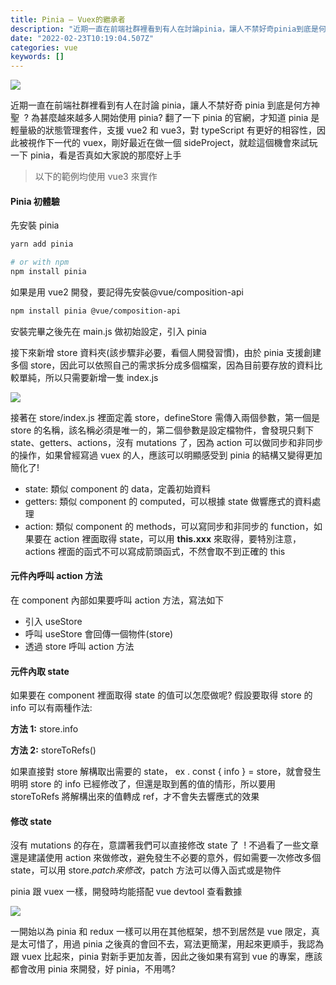 ```yaml
---
title: Pinia — Vuex的繼承者
description: "近期一直在前端社群裡看到有人在討論pinia，讓人不禁好奇pinia到底是何方神聖\_? 為甚麼越來越多人開始使用pinia…"
date: "2022-02-23T10:19:04.507Z"
categories: vue
keywords: []
---
```


![](/Users/joectchang_mac/Downloads/medium-export-a/post2022/md_1697073583233/img/1__cu9yQDeDe2eRhDYWBgTRJA.png)

近期一直在前端社群裡看到有人在討論 pinia，讓人不禁好奇 pinia 到底是何方神聖  ? 為甚麼越來越多人開始使用 pinia? 翻了一下 pinia 的官網，才知道 pinia 是輕量級的狀態管理套件，支援 vue2 和 vue3，對 typeScript 有更好的相容性，因此被視作下一代的 vuex，剛好最近在做一個 sideProject，就趁這個機會來試玩一下 pinia，看是否真如大家說的那麼好上手

> 以下的範例均使用 vue3 來實作

#### Pinia 初體驗

先安裝 pinia

```bash
yarn add pinia

# or with npm
npm install pinia
```

如果是用 vue2 開發，要記得先安裝@vue/composition-api

```bash
npm install pinia @vue/composition-api
```

安裝完畢之後先在 main.js 做初始設定，引入 pinia

接下來新增 store 資料夾(該步驟非必要，看個人開發習慣)，由於 pinia 支援創建多個 store，因此可以依照自己的需求拆分成多個檔案，因為目前要存放的資料比較單純，所以只需要新增一隻 index.js

![](/Users/joectchang_mac/Downloads/medium-export-a/post2022/md_1697073583233/img/1__atdc37ci5Jb4ANRVYg2dTw.png)

接著在 store/index.js 裡面定義 store，defineStore 需傳入兩個參數，第一個是 store 的名稱，該名稱必須是唯一的，第二個參數是設定檔物件，會發現只剩下 state、getters、actions，沒有 mutations 了，因為 action 可以做同步和非同步的操作，如果曾經寫過 vuex 的人，應該可以明顯感受到 pinia 的結構又變得更加簡化了!

- state: 類似 component 的 data，定義初始資料
- getters: 類似 component 的 computed，可以根據 state 做響應式的資料處理
- action: 類似 component 的 methods，可以寫同步和非同步的 function，如果要在 action 裡面取得 state，可以用 **this.xxx** 來取得，要特別注意，actions 裡面的函式不可以寫成箭頭函式，不然會取不到正確的 this

#### 元件內呼叫 action 方法

在 component 內部如果要呼叫 action 方法，寫法如下

- 引入 useStore
- 呼叫 useStore 會回傳一個物件(store)
- 透過 store 呼叫 action 方法

#### 元件內取 state

如果要在 component 裡面取得 state 的值可以怎麼做呢? 假設要取得 store 的 info 可以有兩種作法:

**方法 1:** store.info

**方法 2:** storeToRefs()

如果直接對 store 解構取出需要的 state， ex . const { info } = store，就會發生明明 store 的 info 已經修改了，但還是取到舊的值的情形，所以要用 storeToRefs 將解構出來的值轉成 ref，才不會失去響應式的效果

#### 修改 state

沒有 mutations 的存在，意謂著我們可以直接修改 state 了  ! 不過看了一些文章還是建議使用 action 來做修改，避免發生不必要的意外，假如需要一次修改多個 state，可以用 store.$patch來修改，$patch 方法可以傳入函式或是物件

pinia 跟 vuex 一樣，開發時均能搭配 vue devtool 查看數據

![](/Users/joectchang_mac/Downloads/medium-export-a/post2022/md_1697073583233/img/1__RHEWFxvAZ3R3g2qHGQzxzw.png)

一開始以為 pinia 和 redux 一樣可以用在其他框架，想不到居然是 vue 限定，真是太可惜了，用過 pinia 之後真的會回不去，寫法更簡潔，用起來更順手，我認為跟 vuex 比起來，pinia 對新手更加友善，因此之後如果有寫到 vue 的專案，應該都會改用 pinia 來開發，好 pinia，不用嗎?
